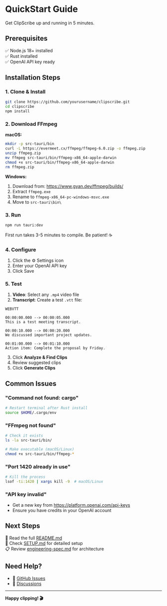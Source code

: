 # QuickStart Guide

Get ClipScribe up and running in 5 minutes.

## Prerequisites

✅ Node.js 18+ installed  
✅ Rust installed  
✅ OpenAI API key ready  

## Installation Steps

### 1. Clone & Install

```bash
git clone https://github.com/yourusername/clipscribe.git
cd clipscribe
npm install
```

### 2. Download FFmpeg

**macOS:**
```bash
mkdir -p src-tauri/bin
curl -L https://evermeet.cx/ffmpeg/ffmpeg-6.0.zip -o ffmpeg.zip
unzip ffmpeg.zip
mv ffmpeg src-tauri/bin/ffmpeg-x86_64-apple-darwin
chmod +x src-tauri/bin/ffmpeg-x86_64-apple-darwin
rm ffmpeg.zip
```

**Windows:**
1. Download from: https://www.gyan.dev/ffmpeg/builds/
2. Extract `ffmpeg.exe`
3. Rename to `ffmpeg-x86_64-pc-windows-msvc.exe`
4. Move to `src-tauri\bin\`

### 3. Run

```bash
npm run tauri:dev
```

First run takes 3-5 minutes to compile. Be patient! ☕

### 4. Configure

1. Click the ⚙️ Settings icon
2. Enter your OpenAI API key
3. Click Save

### 5. Test

1. **Video**: Select any `.mp4` video file
2. **Transcript**: Create a test `.vtt` file:

```vtt
WEBVTT

00:00:00.000 --> 00:00:05.000
This is a test meeting transcript.

00:00:10.000 --> 00:00:20.000
We discussed important project updates.

00:01:00.000 --> 00:01:10.000
Action item: Complete the proposal by Friday.
```

3. Click **Analyze & Find Clips**
4. Review suggested clips
5. Click **Generate Clips**

## Common Issues

### "Command not found: cargo"
```bash
# Restart terminal after Rust install
source $HOME/.cargo/env
```

### "FFmpeg not found"
```bash
# Check it exists
ls -la src-tauri/bin/

# Make executable (macOS/Linux)
chmod +x src-tauri/bin/ffmpeg-*
```

### "Port 1420 already in use"
```bash
# Kill the process
lsof -ti:1420 | xargs kill -9  # macOS/Linux
```

### "API key invalid"
- Get a new key from https://platform.openai.com/api-keys
- Ensure you have credits in your OpenAI account

## Next Steps

📖 Read the full [README.md](README.md)  
🔧 Check [SETUP.md](SETUP.md) for detailed setup  
📋 Review [engineering-spec.md](engineering-spec.md) for architecture

## Need Help?

- 🐛 [GitHub Issues](https://github.com/yourusername/clipscribe/issues)
- 💬 [Discussions](https://github.com/yourusername/clipscribe/discussions)

---

**Happy clipping! 🎬**
